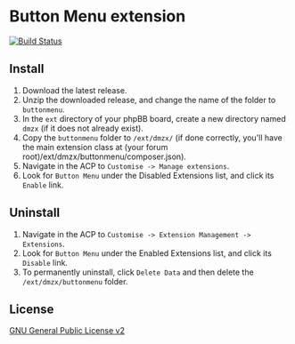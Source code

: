 # Button Menu extension

[![Build Status](https://travis-ci.org/dmzx/Buttonmenu.svg?branch=master)](https://travis-ci.org/dmzx/Buttonmenu)

## Install

1. Download the latest release.
2. Unzip the downloaded release, and change the name of the folder to `buttonmenu`.
3. In the `ext` directory of your phpBB board, create a new directory named `dmzx` (if it does not already exist).
4. Copy the `buttonmenu` folder to `/ext/dmzx/` (if done correctly, you'll have the main extension class at (your forum root)/ext/dmzx/buttonmenu/composer.json).
5. Navigate in the ACP to `Customise -> Manage extensions`.
6. Look for `Button Menu` under the Disabled Extensions list, and click its `Enable` link.

## Uninstall

1. Navigate in the ACP to `Customise -> Extension Management -> Extensions`.
2. Look for `Button Menu` under the Enabled Extensions list, and click its `Disable` link.
3. To permanently uninstall, click `Delete Data` and then delete the `/ext/dmzx/buttonmenu` folder.

## License
[GNU General Public License v2](http://opensource.org/licenses/GPL-2.0)
